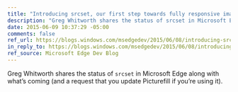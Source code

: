 ```yaml
---
title: "Introducing srcset, our first step towards fully responsive images in Microsoft Edge"
description: "Greg Whitworth shares the status of srcset in Microsoft Edge along with what’s coming (and a request that you update Picturefill if you’re using it)."
date: 2015-06-09 10:37:29 -05:00
comments: false
ref_url: https://blogs.windows.com/msedgedev/2015/06/08/introducing-srcset-responsive-images-in-microsoft-edge/
in_reply_to: https://blogs.windows.com/msedgedev/2015/06/08/introducing-srcset-responsive-images-in-microsoft-edge/
ref_source: Microsoft Edge Dev Blog
---
```


Greg Whitworth shares the status of `srcset` in Microsoft Edge along with what’s coming (and a request that you update Picturefill if you’re using it).